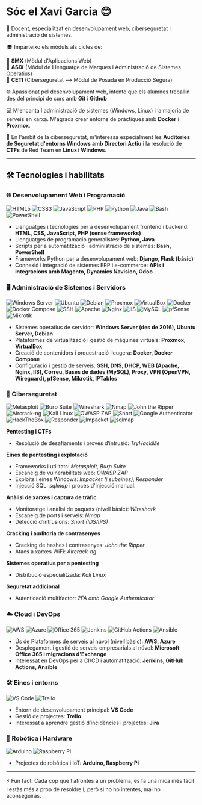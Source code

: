 # Sóc el Xavi Garcia 😊

🏫 Docent, especialitzat en desenvolupament web, ciberseguretat i administració de sistemes.

🎓 Imparteixo els mòduls als cicles de:

🔹 **SMX** (Mòdul d'Aplicacions Web)  
🔹 **ASIX** (Mòdul de Llenguatge de Marques i Administració de Sistemes Operatius)  
🔹 **CETI** (Ciberseguretat --> Mòdul de Posada en Producció Segura)

🌐 Apassionat pel desenvolupament web, intento que els alumnes treballin des del principi de curs amb **Git** i **Github**

💻 M'encanta l'administració de sistemes (Windows, Linux) i la majoria de serveis en xarxa. M'agrada crear entorns de pràctiques amb **Docker** i **Proxmox**.

🔐 En l'àmbit de la ciberseguretat, m'interessa especialment les **Auditories de Seguretat d'entorns Windows amb Directori Actiu** i la resolució de **CTFs** de Red Team en **Linux i Windows**.

---

## 🛠️ Tecnologies i habilitats

### 🌐 Desenvolupament Web i Programació
![HTML5](https://img.shields.io/badge/HTML5-E34F26?style=for-the-badge&logo=html5&logoColor=white)
![CSS3](https://img.shields.io/badge/CSS3-1572B6?style=for-the-badge&logo=css3&logoColor=white)
![JavaScript](https://img.shields.io/badge/JavaScript-F7DF1E?style=for-the-badge&logo=javascript&logoColor=black)
![PHP](https://img.shields.io/badge/PHP-777BB4?style=for-the-badge&logo=php&logoColor=white)
![Python](https://img.shields.io/badge/Python-3776AB?style=for-the-badge&logo=python&logoColor=white)
![Java](https://img.shields.io/badge/Java-007396?style=for-the-badge&logo=java&logoColor=white)
![Bash](https://img.shields.io/badge/Bash-4EAA25?style=for-the-badge&logo=gnu-bash&logoColor=white)
![PowerShell](https://img.shields.io/badge/PowerShell-012456?style=for-the-badge&logo=powershell&logoColor=white)
- Llenguatges i tecnologies per a desenvolupament frontend i backend: **HTML, CSS, JavaScript, PHP (sense frameworks)**
- Llenguatges de programació generalistes: **Python, Java**
- Scripts per a automatització i administració de sistemes: **Bash, PowerShell**
- Frameworks Python per a desenvolupament web: **Django, Flask (bàsic)**
- Connexió i integració de sistemes ERP i e-commerce: **APIs i integracions amb Magento, Dynamics Navision, Odoo**

### 🖥️ Administració de Sistemes i Servidors  
![Windows Server](https://img.shields.io/badge/Windows_Server-0078D6?style=for-the-badge&logo=windowsserver&logoColor=white)
![Ubuntu](https://img.shields.io/badge/Ubuntu-E95420?style=for-the-badge&logo=ubuntu&logoColor=white)
![Debian](https://img.shields.io/badge/Debian-A81D33?style=for-the-badge&logo=debian&logoColor=white)
![Proxmox](https://img.shields.io/badge/Proxmox-E01A4F?style=for-the-badge&logo=proxmox&logoColor=white)
![VirtualBox](https://img.shields.io/badge/VirtualBox-183A61?style=for-the-badge&logo=virtualbox&logoColor=white)
![Docker](https://img.shields.io/badge/Docker-2496ED?style=for-the-badge&logo=docker&logoColor=white)
![Docker Compose](https://img.shields.io/badge/Docker_Compose-2496ED?style=for-the-badge&logo=docker&logoColor=white)
![SSH](https://img.shields.io/badge/SSH-000000?style=for-the-badge&logo=ssh&logoColor=white)
![Apache](https://img.shields.io/badge/Apache_HTTP_Server-CA1F1F?style=for-the-badge&logo=apache&logoColor=white)
![Nginx](https://img.shields.io/badge/nginx-009639?style=for-the-badge&logo=nginx&logoColor=white)
![IIS](https://img.shields.io/badge/IIS-68217A?style=for-the-badge&logo=internet-information-services&logoColor=white)
![MySQL](https://img.shields.io/badge/MySQL-4479A1?style=for-the-badge&logo=mysql&logoColor=white)
![pfSense](https://img.shields.io/badge/pfSense-4E5A6C?style=for-the-badge&logo=pfsense&logoColor=white)
![Mikrotik](https://img.shields.io/badge/MikroTik-ED1C24?style=for-the-badge&logo=mikrotik&logoColor=white)
- Sistemes operatius de servidor: **Windows Server (des de 2016), Ubuntu Server, Debian**
- Plataformes de virtualització i gestió de màquines virtuals: **Proxmox, VirtualBox**
- Creació de contenidors i orquestració lleugera: **Docker, Docker Compose**
- Configuració i gestió de serveis: **SSH, DNS, DHCP, WEB (Apache, Nginx, IIS), Correu, Bases de dades (MySQL), Proxy, VPN (OpenVPN, Wireguard), pfSense, Mikrotik, IPTables**

### 🔐 Ciberseguretat  
![Metasploit](https://img.shields.io/badge/Metasploit-CE3534?style=for-the-badge&logo=metasploit&logoColor=white)
![Burp Suite](https://img.shields.io/badge/Burp_Suite-CE3434?style=for-the-badge&logo=burpsuite&logoColor=white)
![Wireshark](https://img.shields.io/badge/Wireshark-0581C4?style=for-the-badge&logo=wireshark&logoColor=white)
![Nmap](https://img.shields.io/badge/Nmap-7B0051?style=for-the-badge&logo=nmap&logoColor=white)
![John the Ripper](https://img.shields.io/badge/John_the_Ripper-000000?style=for-the-badge&logo=hashicorp&logoColor=white)
![Aircrack-ng](https://img.shields.io/badge/Aircrack--ng-005AAB?style=for-the-badge&logo=airbnb&logoColor=white)
![Kali Linux](https://img.shields.io/badge/Kali_Linux-557C94?style=for-the-badge&logo=kalilinux&logoColor=white)
![OWASP ZAP](https://img.shields.io/badge/OWASP_ZAP-5B9DEF?style=for-the-badge&logo=owasp&logoColor=white)
![Snort](https://img.shields.io/badge/Snort-0078D7?style=for-the-badge&logo=snort&logoColor=white)
![Google Authenticator](https://img.shields.io/badge/Google_Authenticator-4285F4?style=for-the-badge&logo=googleauthenticator&logoColor=white)
![HackTheBox](https://img.shields.io/badge/HackTheBox-000000?style=for-the-badge&logo=hackthebox&logoColor=green)
![Responder](https://img.shields.io/badge/Responder-008080?style=for-the-badge&logo=windows&logoColor=white)
![Impacket](https://img.shields.io/badge/Impacket-008080?style=for-the-badge&logo=python&logoColor=white)
![sqlmap](https://img.shields.io/badge/sqlmap-CC2927?style=for-the-badge&logo=mysql&logoColor=white)

**Pentesting i CTFs**  
- Resolució de desafiaments i proves d’intrusió: *TryHackMe*

**Eines de pentesting i explotació**  
- Frameworks i utilitats: *Metasploit, Burp Suite*  
- Escaneig de vulnerabilitats web: *OWASP ZAP*  
- Exploits i eines Windows: *Impacket (i subeines), Responder*  
- Injecció SQL: *sqlmap* i procés d'injecció manual.

**Anàlisi de xarxes i captura de tràfic**  
- Monitoratge i anàlisi de paquets (nivell bàsic): *Wireshark*  
- Escaneig de ports i serveis: *Nmap*  
- Detecció d’intrusions: *Snort (IDS/IPS)*

**Cracking i auditoria de contrasenyes**  
- Cracking de hashes i contrasenyes: *John the Ripper*  
- Atacs a xarxes WiFi: *Aircrack-ng*

**Sistemes operatius per a pentesting**  
- Distribució especialitzada: *Kali Linux*

**Seguretat addicional**  
- Autenticació multifactor: *2FA amb Google Authenticator*

### ☁️ Cloud i DevOps  
![AWS](https://img.shields.io/badge/AWS-232F3E?style=for-the-badge&logo=amazonaws&logoColor=white)
![Azure](https://img.shields.io/badge/Microsoft_Azure-0089D6?style=for-the-badge&logo=microsoftazure&logoColor=white)
![Office 365](https://img.shields.io/badge/Microsoft_365-D83B01?style=for-the-badge&logo=microsoftoffice&logoColor=white)
![Jenkins](https://img.shields.io/badge/Jenkins-D24939?style=for-the-badge&logo=jenkins&logoColor=white)
![GitHub Actions](https://img.shields.io/badge/GitHub_Actions-2088FF?style=for-the-badge&logo=githubactions&logoColor=white)
![Ansible](https://img.shields.io/badge/Ansible-EE0000?style=for-the-badge&logo=ansible&logoColor=white)
- Ús de Plataformes de serveis al núvol (nivell bàsic): **AWS, Azure**
- Desplegament i gestió de serveis empresarials al núvol: **Microsoft Office 365 i migracions d'Exchange**
- Interessat en DevOps per a CI/CD i automatització: **Jenkins, GitHub Actions, Ansible**

### 🛠️ Eines i entorns  
![VS Code](https://img.shields.io/badge/Visual_Studio_Code-007ACC?style=for-the-badge&logo=visualstudiocode&logoColor=white)
![Trello](https://img.shields.io/badge/Trello-0079BF?style=for-the-badge&logo=trello&logoColor=white)
- Entorn de desenvolupament principal: **VS Code**
- Gestió de projectes: **Trello**
- Interessat a aprendre gestió d’incidències i projectes: **Jira**

### 🤖 Robòtica i Hardware  
![Arduino](https://img.shields.io/badge/Arduino-00979D?style=for-the-badge&logo=arduino&logoColor=white)
![Raspberry Pi](https://img.shields.io/badge/Raspberry_Pi-A22846?style=for-the-badge&logo=raspberrypi&logoColor=white)
- Projectes de robòtica i IoT: **Arduino, Raspberry Pi**

---

⚡ Fun fact: Cada cop que t’afrontes a un problema, es fa una mica més fàcil i estàs més a prop de resoldre'l; però si no ho intentes, mai ho aconseguiràs.
